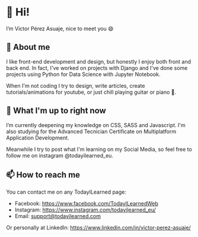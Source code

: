 # 👋 Hi! 

I’m Victor Pérez Asuaje, nice to meet you 😄

## 👀 About me

I like front-end development and design, but honestly I enjoy both front and back end. In fact, I've worked on projects with Django and I've done some projects using Python for Data Science with Jupyter Notebook. 

When I'm not coding I try to design, write articles, create tutorials/animations for
youtube, or just chill playing guitar or piano 🎵.


## 🌱 What I'm up to right now

I’m currently deepening my knowledge on CSS, SASS and Javascript. I'm also studying for the Advanced Tecnician Certificate on Multiplatform Application Development. 

Meanwhile I try to post what I'm learning on my Social Media, so feel free to follow me on instagram @todayilearned_eu.


## 📫 How to reach me

You can contact me on any TodayILearned page:

- Facebook: https://www.facebook.com/TodayILearnedWeb
- Instagram: https://www.instagram.com/todayilearned_eu/
- Email: support@todayilearned.com

Or personally at LinkedIn: https://www.linkedin.com/in/victor-perez-asuaje/

<!---
VictorPerezAsuaje/VictorPerezAsuaje is a ✨ special ✨ repository because its `README.md` (this file) appears on your GitHub profile.
You can click the Preview link to take a look at your changes.
--->
